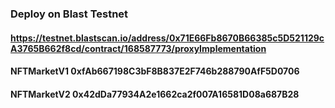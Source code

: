 ### Deploy on Blast Testnet
#### https://testnet.blastscan.io/address/0x71E66Fb8670B66385c5D521129cA3765B662f8cd/contract/168587773/proxyImplementation
#### NFTMarketV1 0xfAb667198C3bF8B837E2F746b288790AfF5D0706
#### NFTMarketV2 0x42dDa77934A2e1662ca2f007A16581D08a687B28